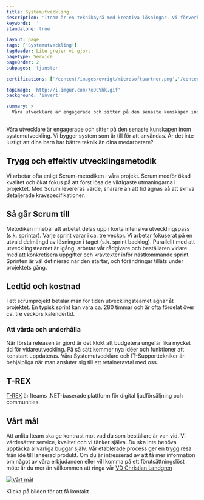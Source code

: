 ```yaml
---
title: Systemutveckling
description: 'Iteam är en teknikbyrå med kreativa lösningar. Vi förverkligar dina idéer.'
keywords: ''
standalone: true

layout: page
tags: ['Systemutveckling']
tagHeader: Lite grejer vi gjort
pageType: Service
pageOrder: 2
subpages: 'tjanster'

certifications: ['/content/images/ovrigt/microsoftpartner.png','/content/images/ovrigt/aws.png']

topImage: 'http://i.imgur.com/7eDCVhk.gif'
background: 'invert'

summary: >
  Våra utvecklare är engagerade och sitter på den senaste kunskapen inom systemutveckling. Vi bygger allt från verktyg, till e-handel och intranät. Inget projekt är det andra likt.
---
```


Våra utvecklare är engagerade och sitter på den senaste kunskapen inom systemutveckling. Vi bygger system som är till för att användas. Är det inte 
lustigt att dina barn har bättre teknik än dina medarbetare?

## Trygg och effektiv utvecklingsmetodik
Vi arbetar ofta enligt Scrum-metodiken i våra projekt. Scrum medför ökad kvalitet och ökat fokus på att först lösa de viktigaste utmaningarna i projektet. Med Scrum levereras värde, snarare än att tid ägnas aå att skriva detaljerade kravspecifikationer.

## Så går Scrum till
Metodiken innebär att arbetet delas upp i korta intensiva utvecklingspass (s.k. sprintar). Varje sprint varar i ca. tre veckor. Vi arbetar fokuserat på en utvald delmängd av lösningen i taget (s.k. sprint backlog). Parallellt med att utvecklingsteamet är igång, arbetar vår rådgivare och beställaren vidare med att konkretisera uppgifter och kravtexter inför nästkommande sprint. Sprinten är väl definierad när den startar, och förändringar tillåts under projektets gång.

## Ledtid och kostnad
I ett scrumprojekt betalar man för tiden utvecklingsteamet ägnar åt projektet. En typisk sprint kan vara ca. 280 timmar och är ofta fördelat över ca. tre veckors kalendertid.

### Att vårda och underhålla
När första releasen är gjord är det klokt att budgetera ungefär lika mycket tid för vidareutveckling. På så sätt kommer nya idéer och funktioner att konstant uppdateras. Våra Systemutvecklare och IT-Supporttekniker är behjälpliga när man ansluter sig till ett retaineravtal med oss.

## T-REX
[T-REX](/vara-tjanster/systemutveckling/trex) är Iteams .NET-baserade plattform för digital ljudförsäljning och communities.

## Vårt mål
Att anlita Iteam ska ge kontrast mot vad du som beställare är van vid. Vi värdesätter service, kvalitet och vi tänker själva. Du ska inte behöva upptäcka allvarliga buggar själv. Vår etablerade process ger en trygg resa från idé till lanserad produkt. Om du är intresserad av att få mer information om något av våra erbjudanden eller vill komma på ett förutsättningslöst möte är du mer än välkommen att ringa vår [VD Christian Landgren](callto:+46707755831)

[![Vårt mål](https://31.media.tumblr.com/1e589404b3479a2f2198ab990b35db0b/tumblr_inline_n6cpp4x15l1rnvwt1.gif)](callto:+46707755831)

Klicka på bilden för att få kontakt
